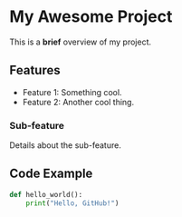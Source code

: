 # My Awesome Project

This is a **brief** overview of my project.

## Features

* Feature 1: Something cool.
* Feature 2: Another cool thing.

### Sub-feature

Details about the sub-feature.

## Code Example

```python
def hello_world():
    print("Hello, GitHub!")
